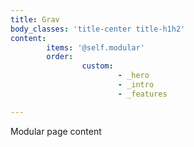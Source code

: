 ```yaml
---
title: Grav
body_classes: 'title-center title-h1h2'
content:
        items: '@self.modular'
        order:
                custom: 
                        - _hero
                        - _intro
                        - _features

---
```


Modular page content
